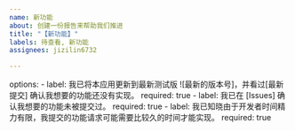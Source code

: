 ```yaml
---
name: 新功能
about: 创建一份报告来帮助我们推进
title: "【新功能】"
labels: 待查看, 新功能
assignees: jizilin6732

---
```


options:
        - label: 我已将本应用更新到最新测试版 ![最新的版本号]，并看过[最新提交] 确认我想要的功能还没有实现。
          required: true
        - label: 我已在 [Issues] 确认我想要的功能未被提交过。
          required: true
        - label: 我已知晓由于开发者时间精力有限，我提交的功能请求可能需要比较久的时间才能实现。
          required: true

